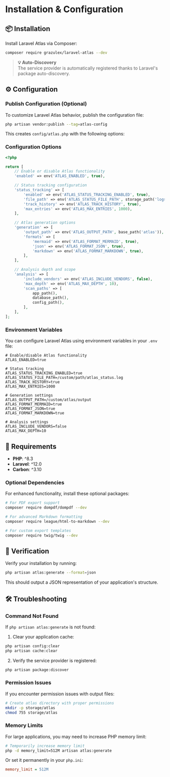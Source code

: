 # Installation & Configuration

## 📦 Installation

Install Laravel Atlas via Composer:

```bash
composer require grazulex/laravel-atlas --dev
```

> **💡 Auto-Discovery**  
> The service provider is automatically registered thanks to Laravel's package auto-discovery.

## ⚙️ Configuration

### Publish Configuration (Optional)

To customize Laravel Atlas behavior, publish the configuration file:

```bash
php artisan vendor:publish --tag=atlas-config
```

This creates `config/atlas.php` with the following options:

### Configuration Options

```php
<?php

return [
    // Enable or disable Atlas functionality
    'enabled' => env('ATLAS_ENABLED', true),

    // Status tracking configuration
    'status_tracking' => [
        'enabled' => env('ATLAS_STATUS_TRACKING_ENABLED', true),
        'file_path' => env('ATLAS_STATUS_FILE_PATH', storage_path('logs/atlas_status.log')),
        'track_history' => env('ATLAS_TRACK_HISTORY', true),
        'max_entries' => env('ATLAS_MAX_ENTRIES', 1000),
    ],

    // Atlas generation options
    'generation' => [
        'output_path' => env('ATLAS_OUTPUT_PATH', base_path('atlas')),
        'formats' => [
            'mermaid' => env('ATLAS_FORMAT_MERMAID', true),
            'json' => env('ATLAS_FORMAT_JSON', true),
            'markdown' => env('ATLAS_FORMAT_MARKDOWN', true),
        ],
    ],

    // Analysis depth and scope
    'analysis' => [
        'include_vendors' => env('ATLAS_INCLUDE_VENDORS', false),
        'max_depth' => env('ATLAS_MAX_DEPTH', 10),
        'scan_paths' => [
            app_path(),
            database_path(),
            config_path(),
        ],
    ],
];
```

### Environment Variables

You can configure Laravel Atlas using environment variables in your `.env` file:

```env
# Enable/disable Atlas functionality
ATLAS_ENABLED=true

# Status tracking
ATLAS_STATUS_TRACKING_ENABLED=true
ATLAS_STATUS_FILE_PATH=/custom/path/atlas_status.log
ATLAS_TRACK_HISTORY=true
ATLAS_MAX_ENTRIES=1000

# Generation settings
ATLAS_OUTPUT_PATH=/custom/atlas/output
ATLAS_FORMAT_MERMAID=true
ATLAS_FORMAT_JSON=true
ATLAS_FORMAT_MARKDOWN=true

# Analysis settings
ATLAS_INCLUDE_VENDORS=false
ATLAS_MAX_DEPTH=10
```

## 🔧 Requirements

- **PHP**: ^8.3
- **Laravel**: ^12.0
- **Carbon**: ^3.10

### Optional Dependencies

For enhanced functionality, install these optional packages:

```bash
# For PDF export support
composer require dompdf/dompdf --dev

# For advanced Markdown formatting
composer require league/html-to-markdown --dev

# For custom export templates
composer require twig/twig --dev
```

## 🚀 Verification

Verify your installation by running:

```bash
php artisan atlas:generate --format=json
```

This should output a JSON representation of your application's structure.

## 🛠️ Troubleshooting

### Command Not Found

If `php artisan atlas:generate` is not found:

1. Clear your application cache:
```bash
php artisan config:clear
php artisan cache:clear
```

2. Verify the service provider is registered:
```bash
php artisan package:discover
```

### Permission Issues

If you encounter permission issues with output files:

```bash
# Create atlas directory with proper permissions
mkdir -p storage/atlas
chmod 755 storage/atlas
```

### Memory Limits

For large applications, you may need to increase PHP memory limit:

```bash
# Temporarily increase memory limit
php -d memory_limit=512M artisan atlas:generate
```

Or set it permanently in your `php.ini`:
```ini
memory_limit = 512M
```